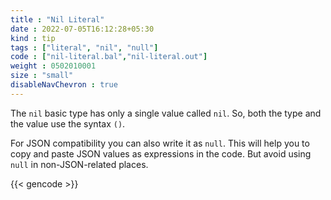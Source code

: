 ```yaml
---
title : "Nil Literal"
date : 2022-07-05T16:12:28+05:30
kind : tip 
tags : ["literal", "nil", "null"] 
code : ["nil-literal.bal","nil-literal.out"] 
weight : 0502010001 
size : "small" 
disableNavChevron : true
---
```


The `nil` basic type has only a single value called `nil`. So, both the type and the value use the syntax `()`.  

<!--more-->

For JSON compatibility you can also write it as `null`. This will help you to copy and paste JSON values as expressions in the code. But avoid using `null` in non-JSON-related places.

{{< gencode >}}
